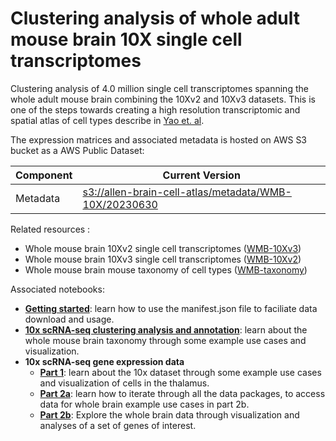 # Clustering analysis of whole adult mouse brain 10X single cell transcriptomes

Clustering analysis of 4.0 million single cell transcriptomes spanning the whole adult mouse brain combining the 10Xv2 and 10Xv3 datasets.
This is one of the steps towards creating a high resolution transcriptomic and spatial atlas of cell types describe in [Yao et. al](https://www.biorxiv.org/content/10.1101/2023.03.06.531121v1).

The expression matrices and associated metadata is hosted on AWS S3 bucket as a AWS Public Dataset:

| Component | Current Version |
|---|--|
| Metadata | [s3://allen-brain-cell-atlas/metadata/WMB-10X/20230630](https://allen-brain-cell-atlas.s3.us-west-2.amazonaws.com/index.html#metadata/WMB-10X/20230630/) |

Related resources :
* Whole mouse brain 10Xv2 single cell transcriptomes ([WMB-10Xv3](WMB-10Xv3.md))
* Whole mouse brain 10Xv3 single cell transcriptomes ([WMB-10Xv2](WMB-10Xv2.md))
* Whole mouse brain mouse taxonomy of cell types ([WMB-taxonomy](WMB-taxonomy.md))

Associated notebooks:
* [**Getting started**](notebooks/getting_started.ipynb): learn how to use the manifest.json file to faciliate data download and usage.
* [**10x scRNA-seq clustering analysis and annotation**](notebooks/cluster_annotation_tutorial.ipynb): learn about the whole mouse brain taxonomy through some example use cases and visualization.
* **10x scRNA-seq gene expression data**
  * [**Part 1**](notebooks/10x_snRNASeq_tutorial_part_1.ipynb): learn about the 10x dataset through some example use cases and visualization of cells in the thalamus.
  * [**Part 2a**](notebooks/10x_snRNASeq_tutorial_part_2a.ipynb): learn how to iterate through all the data packages, to access data for whole brain example use cases in part 2b.
  * [**Part 2b**](notebooks/10x_snRNASeq_tutorial_part_2b.ipynb): Explore the whole brain data through visualization and analyses of a set of genes of interest.

